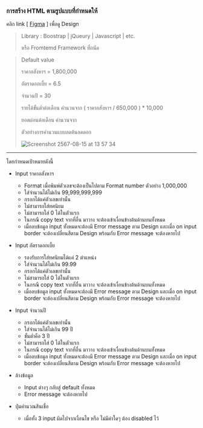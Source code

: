 ### การสร้าง HTML ตามรูปแบบที่กำหนดให้

คลิก link \[ [Figma](https://www.figma.com/design/cLKdrG7KzQB65UygvLbNSu/Dev-Test?node-id=0-1&t=uEazXJLpPeHycSv3-0) \] เพื่อดู Design
> Library : Boostrap | jQueury | Javascript | etc.
> 
> หรือ Fromtemd Framework ที่ถนัด

> Default value
>
> ราคาอสังหาฯ = 1,800,000
>
> อัตราดอกเบี้ย = 6.5
>
> จำนวนปี = 30
>
> รายได้ขั้นต่ำต่อเดือน คำนวนจาก ( ราคาอสังหาฯ / 650,000 ) * 10,000
>
> ยอดผ่อนต่อเดือน คำนวนจาก
> 
> ตัวอย่างการคำนวนแบบลดต้นลดดอก
> 
> ![Screenshot 2567-08-15 at 13 57 34](https://github.com/user-attachments/assets/312b7c23-140d-4ba2-8b8c-31af02df104e)

>    
---
โดยกำหนดเป้าหมายดังนี้
* Input ราคาอสังหาฯ
  * Format เมื่อพิมพ์ตัวเลขจะต้องเป็นไปตาม Format number ตัวอย่าง 1,000,000
  * ใส่จำนวนได้ไม่เกิน 99,999,999,999
  * กรอกได้แค่ตัวเลขเท่านั้น
  * ไม่สามารถใส่ทศนิยม
  * ไม่สามารถใส่ 0 ได้ในตัวแรก
  * ในกรณี copy text จากที่อื่น มาวาง จะต้องเข้าเงื่อนข้างต้นด้านบนทั้งหมด
  * เมื่อลบข้อมูล input ทั้งหมดจะต้องมี Error message ตาม Design และเมื่อ on input border จะต้องเปลี่ยนสีตาม Design พร้อมกับ Error message จะต้องหายไป
* Input อัตราดอกเบี้ย
  * รองรับการใส่ทศนิยมได้แค่ 2 ตำแหน่ง
  * ใส่จำนวนได้ไม่เกิน 99.99
  * กรอกได้แค่ตัวเลขเท่านั้น
  * ไม่สามารถใส่ 0 ได้ในตัวแรก
  * ในกรณี copy text จากที่อื่น มาวาง จะต้องเข้าเงื่อนข้างต้นด้านบนทั้งหมด
  * เมื่อลบข้อมูล input ทั้งหมดจะต้องมี Error message ตาม Design และเมื่อ on input border จะต้องเปลี่ยนสีตาม Design พร้อมกับ Error message จะต้องหายไป
* Input จำนวนปี
  * กรอกได้แค่ตัวเลขเท่านั้น
  * ใส่จำนวนได้ไม่เกิน 99 ปี
  * ขั้นต่ำคือ 3 ปี
  * ไม่สามารถใส่ 0 ได้ในตัวแรก
  * ในกรณี copy text จากที่อื่น มาวาง จะต้องเข้าเงื่อนข้างต้นด้านบนทั้งหมด
  * เมื่อลบข้อมูล input ทั้งหมดจะต้องมี Error message ตาม Design และเมื่อ on input border จะต้องเปลี่ยนสีตาม Design พร้อมกับ Error message จะต้องหายไป

* ล้างข้อมูล
  * Input ต่างๆ กลับสู่ default ทั้งหมด
  * Error message จะต้องหายไป
* ปุ่มคำนวณสินเชื่อ
  * เมื่อทั้ง 3 input ผิดไปจากเงื่อนไข หรือ ไม่มีค่าใดๆ ต้อง disabled ไว้
